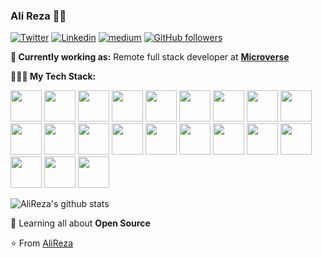 ### Ali Reza 👨‍💻

[![Twitter](https://img.shields.io/badge/-Twitter-222222?style=flat-square&logo=twitter&logoColor=white&link=https://twitter.com/EngincanVeske)](https://twitter.com/share_insider)
[![Linkedin](https://img.shields.io/badge/-LinkedIn-222222?style=flat-square&logo=Linkedin&logoColor=white&link=https://www.linkedin.com/in/engincan-veske-b4a75b145/)](https://www.linkedin.com/in/mohammad-ali-reza-25686428b/)
[![medium](https://aleen42.github.io/badges/src/medium.svg)](https://medium.com/@ali.reza.buet)
[![GitHub followers](https://img.shields.io/github/followers/EngincanV.svg?style=social&label=Follow&maxAge=2592000)](https://github.com/AliRezaBmeDu?tab=followers)

**💼 Currently working as:** Remote full stack developer at <a href="https://www.microverse.org/" target="_blank"><b>Microverse</b></a>

**👨🏻‍💻 My Tech Stack:** 

<code><a href="https://www.python.org/" target="_blank"><img height="50" src="https://www.vectorlogo.zone/logos/python/python-ar21.svg"></a></code>
<code><a href="https://www.javascript.com/" target="_blank"><img height="50" src="https://www.vectorlogo.zone/logos/javascript/javascript-horizontal.svg"></a></code>
<code><a href="https://www.ruby-lang.org/en//" target="_blank"><img height="50" src="https://www.vectorlogo.zone/logos/ruby-lang/ruby-lang-ar21.svg"></a></code>
<code><a href="https://reactjs.org/" target="_blank"><img height="50" src="https://www.vectorlogo.zone/logos/reactjs/reactjs-ar21.svg"></a></code>
<code><a href="https://redux.js.org/" target="_blank"><img height="50" src="https://raw.githubusercontent.com/prplx/svg-logos/b6009ab65b59f2afe14adca64a2d7425b85ca05e/svg/redux.svg"></a></code>
<code><a href="https://rubyonrails.org/" target="_blank"><img height="50" src="https://www.logo.wine/a/logo/Ruby_on_Rails/Ruby_on_Rails-Logo.wine.svg"></a></code>
<code><a href="https://nodejs.org/en" target="_blank"><img height="50" src="https://www.vectorlogo.zone/logos/nodejs/nodejs-ar21.svg"></a></code>
<code><a href="https://www.djangoproject.com/" target="_blank"><img height="50" src="https://www.vectorlogo.zone/logos/djangoproject/djangoproject-ar21.svg"></a></code>
<code><a href="https://vuejs.org/" target="_blank"><img height="50" src="https://www.vectorlogo.zone/logos/vuejs/vuejs-ar21.svg"></a></code>
<code><a href="https://www.postgresql.org/" target="_blank"><img height="50" src="https://www.vectorlogo.zone/logos/postgresql/postgresql-ar21.svg"></a></code>
<code><a href="https://www.mysql.com/" target="_blank"><img height="50" src="https://www.vectorlogo.zone/logos/mysql/mysql-ar21.svg"></a></code>
<code><a href="https://www.mongodb.com/" target="_blank"><img height="50" src="https://www.vectorlogo.zone/logos/mongodb/mongodb-ar21.svg"></a></code>
<code><a href="https://www.docker.com/" target="_blank"><img height="50" src="https://www.vectorlogo.zone/logos/docker/docker-ar21.svg"></a></code>
<code><a href="https://html.com/html5/"><img height="50" src="https://www.vectorlogo.zone/logos/w3_html5/w3_html5-ar21.svg"></a></code>
<code><a href="https://tailwindcss.com/"><img height="50" src="https://www.vectorlogo.zone/logos/tailwindcss/tailwindcss-ar21.svg"></a></code>
<code><a href="https://sass-lang.com/"><img height="50" src="https://www.vectorlogo.zone/logos/sass-lang/sass-lang-ar21.svg"></a></code>
<code><a href="https://www.css3.com/"><img height="50" src="https://www.vectorlogo.zone/logos/w3_css/w3_css-ar21.svg"></a></code>
<code><a href="https://nextjs.org/" target="_blank"><img height="50" src="https://seeklogo.com/images/N/next-js-logo-7929BCD36F-seeklogo.com.png"></a></code>
<code><a href="https://flask.palletsprojects.com/en/3.0.x/"><img height="50" src="https://www.vectorlogo.zone/logos/pocoo_flask/pocoo_flask-ar21.svg"></a></code>
<code><a href="https://angular.io/"><img height="50" src="https://www.vectorlogo.zone/logos/angular/angular-ar21.svg"></a></code>
<code><a href="https://getbootstrap.com/"><img height="50" src="https://www.vectorlogo.zone/logos/getbootstrap/getbootstrap-ar21.svg"></a></code>

![AliReza's github stats](https://github-readme-stats.vercel.app/api?username=AliRezaBmeDu&show_icons=true&line_height=30)

🌱 Learning all about **Open Source**

⭐️ From [AliReza](https://github.com/AliRezaBmeDu)
